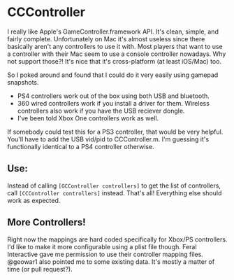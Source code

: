# CCController

I really like Apple's GameController.framework API. It's clean, simple, and fairly complete. Unfortunately on Mac it's almost useless since there basically aren't any controllers to use it with. Most players that want to use a controller with their Mac seem to use a console controller nowadays. Why not support those?! It's nice that it's cross-platform (at least iOS/Mac) too.

So I poked around and found that I could do it very easily using gamepad snapshots.

* PS4 controllers work out of the box using both USB and bluetooth.
* 360 wired controllers work if you install a driver for them. Wireless controllers also work if you have the USB reciever dongle.
* I've been told Xbox One controllers work as well.

If somebody could test this for a PS3 controller, that would be very helpful. You'll have to add the USB vid/pid to CCController.m. I'm guessing it's functionally identical to a PS4 controller otherwise.

## Use:

Instead of calling `[GCController controllers]` to get the list of controllers, call `[CCController controllers]` instead. That's all! Everything else should work as expected.

## More Controllers!

Right now the mappings are hard coded specifically for Xbox/PS controllers. I'd like to make it more configurable using a plist file though. Feral Interactive gave me permission to use their controller mapping files. @geowar1 also pointed me to some existing data. It's mostly a matter of time (or pull request?).
